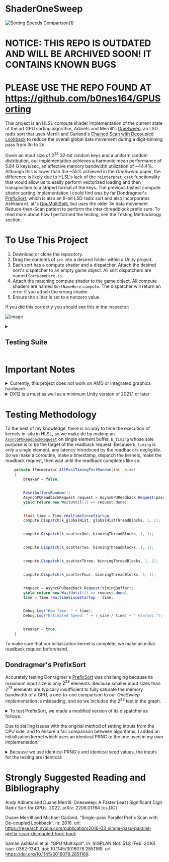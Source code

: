 # ShaderOneSweep
![Sorting Speeds Comparison(1)](https://github.com/b0nes164/ShaderOneSweep/assets/68340554/7bc88d9d-fce4-48b9-9854-de47ea83b8aa)

# NOTICE: THIS REPO IS OUTDATED AND WILL BE ARCHIVED SOON! IT CONTAINS KNOWN BUGS
# PLEASE USE THE REPO FOUND AT https://github.com/b0nes164/GPUSorting

This project is an HLSL compute shader implementation of the current state of the art GPU sorting algorithm, Adinets and Merrill's [OneSweep](https://research.nvidia.com/publication/2022-06_onesweep-faster-least-significant-digit-radix-sort-gpus), an LSD radix sort that uses Merrill and Garland's [Chained Scan with Decoupled Lookback](https://research.nvidia.com/publication/2016-03_single-pass-parallel-prefix-scan-decoupled-look-back) to reduce the overall global data movement during a digit-binning pass from $3n$ to $2n$. 

Given an input size of $2^{28}$ 32-bit random keys and a uniform random distribution, our implementation achieves a harmonic mean performance of 5.84 G keys/sec, an effective memory bandwidth utilization of ~44.4%. Although this is lower than the ~55% achieved in the _OneSweep_ paper, the difference is likely due to HLSL's lack of the `reinterpret_cast` functionality that would allow us to easily perform vectorized loading and then transposition to a striped format of the keys. The previous fastest compute shader sorting implementation I could find was by far Dondragmer's [PrefixSort](https://gist.github.com/dondragmer/c75a1a50f1cdd00c104d3483375bdb2f), which is also an 8-bit LSD radix sort and also incorporates Ashkiani et. al.'s [GpuMultiSplit](https://arxiv.org/abs/1701.01189), but uses the older $3n$ data movement Reduce-then-Scan pattern to perform the inter-threadblock prefix sum. To read more about how I performed the testing, see the Testing Methodology section. 

# To Use This Project

1. Download or clone the repository.
2. Drag the contents of `src` into a desired folder within a Unity project.
4. Each sort has a compute shader and a dispatcher. Attach the desired sort's dispatcher to an empty game object. All sort dispatchers are named  `SortNameHere.cs`.
5. Attach the matching compute shader to the game object. All compute shaders are named `SortNameHere.compute`. The dispatcher will return an error if you attach the wrong shader.
6. Ensure the slider is set to a nonzero value.

If you did this correctly you should see this in the inspector:

![image](https://github.com/b0nes164/ShaderOneSweep/assets/68340554/e0e2a00b-60d4-48ed-9101-00fb72a29c10)

<details>

<summary>

## Testing Suite

</summary>

![Suite](https://github.com/b0nes164/ShaderOneSweep/assets/68340554/849e25b5-725e-417f-adfc-3147623e4b75)


Every sort dispatcher has a suite of tests which can be controlled directly from the inspector.

+ `Validate Sort` performs a sort at an input size of $2^{`SizeExponent`}$, with the input being the decreasing series of integers. 

+ `Validate Random` performs a sort at an input size of $2^{`SizeExponent`}$, with the input being a randomly generated set of integers.

+ `Single Pass Timing Test` Times the execution of a single digit binning pass, at an input size of $2^{`SizeExponent`}$, with the input being the decreasing series of integers. 

+ `All Pass Timing Test` Times the execution of the entire sort, at an input size of $2^{`SizeExponent`}$, with the input being the decreasing series of integers. 
  
+ `All Pass Timing Test Random` Times the execution of the entire sort, with the input being a randomly generated set of integers. Because randomly generated integers have a higher entropy than the decreasing sequence of integers, this test demonstrates signficantly better performance.

+ `Record Timing Data` Performs 2000 iterations of `All Pass Timing Test Random`, then logs the results in a `csv` file.

+ `ValidateText` prints any errors during a validation test in the deubg log. This can be quite slow if there are many errors, so it is recommended to also have `QuickText` enabled.

+ `QuickText` limits the number of errors printed during a validation test to 1024.   

</details>


# Important Notes

<details>
  
  <summary>Currently, this project does not work on AMD or integrated graphics hardware.</summary>
  
</br>Unfortunately, AMD, Nvidia, and integrated graphics usually have different wave sizes, which means that code that synchronizes threads on a wave level, like we do, must be manually tuned for each hardware case. Because Unity does not support runtime compilation of compute shaders, we cannot poll the hardware at runtime to compile a targetted shader variant. Although Unity does have the `multi_compile` functionality, it is a very cumbersome solution because it means maintaining and compiling a copy of each kernel for each hardware case.
 
</details>

<details>
  
  <summary>DX12 is a must as well as a minimum Unity version of 2021.1 or later</summary>

</br>As we make heavy use of [WaveIntrinsics](https://learn.microsoft.com/en-us/windows/win32/direct3dhlsl/hlsl-shader-model-6-0-features-for-direct3d-12), we need `pragma use_dxc` [to access shader model 6.0](https://forum.unity.com/threads/unity-is-adding-a-new-dxc-hlsl-compiler-backend-option.1086272/).

</details>

# Testing Methodology

To the best of my knowledge, there is no way to time the execution of kernels in-situ in HLSL, so we make do by making an [`AsyncGPUReadbackRequest`](https://docs.unity3d.com/ScriptReference/Rendering.AsyncGPUReadbackRequest.html) on single element buffer, `b_timing` whose sole purpose is to be the target of the readback request. Because `b_timing` is only a single element, any latency introduced by the readback is negligible. So we make a coroutine, make a timestamp, dispatch the kernels, make the readback request, then wait until the readback completes like so: 

```C#
    private IEnumerator AllPassTimingTestRandom(int _size)
    {
        breaker = false;


        ResetBuffersRandom();
        AsyncGPUReadbackRequest request = AsyncGPUReadback.Request(passHistFour);
        yield return new WaitUntil(() => request.done);


        float time = Time.realtimeSinceStartup;
        compute.Dispatch(k_globalHist, globalHistThreadBlocks, 1, 1);


        compute.Dispatch(k_scatterOne, binningThreadBlocks, 1, 1);


        compute.Dispatch(k_scatterTwo, binningThreadBlocks, 1, 1);


        compute.Dispatch(k_scatterThree, binningThreadBlocks, 1, 1);


        compute.Dispatch(k_scatterFour, binningThreadBlocks, 1, 1);


        request = AsyncGPUReadback.Request(timingBuffer);
        yield return new WaitUntil(() => request.done);
        time = Time.realtimeSinceStartup - time;


        Debug.Log("Raw Time: " + time);
        Debug.Log("Estimated Speed: " + (_size / time) + " ele/sec.");


        breaker = true;
    }
```

To make sure that our initialization kernel is complete, we make an initial readback request beforehand.

## Dondragmer's PrefixSort

Accurately testing Donragmer's [PrefixSort](https://gist.github.com/dondragmer/c75a1a50f1cdd00c104d3483375bdb2f) was challenging because its maximum input size is only $2^{23}$ elements. Because smaller input sizes than $2^{25}$ elements are typically insufficient to fully saturate the memory bandwidth of a GPU, a one-to-one comparison to our _OneSweep_ implementation is misleading, and so we included the $2^{23}$ test in the graph. 

<details>
  
  <summary>To test PrefixSort, we made a modified version of its dispatcher as follows:</summary>

```C#
private IEnumerator RecordTimingData()
    {
        breaker = false;

        Debug.Log("Beginning timing test.");
        List<string> csv = new List<string>();
        ProcessControlsAndEditorSettings();

        int numBlocks = Mathf.CeilToInt(m_numElements / 1024.0f);
        m_sortShader.SetInt("_NumElements", m_numElements);
        m_sortShader.SetInt("_NumBlocks", numBlocks);
        m_sortShader.SetBool("_ShouldSortPayload", m_shouldSortPayload);

        for (int k = 0; k < 500; ++k)
        {
            m_sortShader.SetInt("e_seed", k + 1);
            m_sortShader.SetBuffer(k_init, "KeyOutputBuffer", m_keysBufferA);
            m_sortShader.Dispatch(k_init, 256, 1, 1);
            AsyncGPUReadbackRequest request = AsyncGPUReadback.Request(m_keysBufferA);
            yield return new WaitUntil(() => request.done);

            float time = Time.realtimeSinceStartup;
            for (int i = 0; i < 4; i++)
            {
                m_sortShader.SetInt("_FirstBitToSort", i * 8);

                //flip the buffers every other sort
                if ((i % 2) == 0)
                {
                    m_sortShader.SetBuffer(m_countTotalsKernel, "KeyInputBuffer", m_keysBufferA);
                    m_sortShader.SetBuffer(m_finalSortKernel, "KeyInputBuffer", m_keysBufferA);
                    m_sortShader.SetBuffer(m_finalSortKernel, "KeyOutputBuffer", m_keysBufferB);

                    m_sortShader.SetBuffer(m_finalSortKernel, "PayloadInputBuffer", m_payloadBufferA);
                    m_sortShader.SetBuffer(m_finalSortKernel, "PayloadOutputBuffer", m_payloadBufferB);
                }
                else
                {
                    m_sortShader.SetBuffer(m_countTotalsKernel, "KeyInputBuffer", m_keysBufferB);
                    m_sortShader.SetBuffer(m_finalSortKernel, "KeyInputBuffer", m_keysBufferB);
                    m_sortShader.SetBuffer(m_finalSortKernel, "KeyOutputBuffer", m_keysBufferA);

                    m_sortShader.SetBuffer(m_finalSortKernel, "PayloadInputBuffer", m_payloadBufferB);
                    m_sortShader.SetBuffer(m_finalSortKernel, "PayloadOutputBuffer", m_payloadBufferA);
                }

                m_sortShader.Dispatch(m_countTotalsKernel, numBlocks, 1, 1);
                m_sortShader.Dispatch(m_blockPostfixKernel, 1, 64, 1);
                m_sortShader.Dispatch(m_calculateOffsetsKernel, numBlocks, 1, 1);
                m_sortShader.Dispatch(m_finalSortKernel, numBlocks, 1, 1);
            }

            request = AsyncGPUReadback.Request(timingBuffer); 
            yield return new WaitUntil(() => request.done);
            time = Time.realtimeSinceStartup - time;

            if (k != 0)
                csv.Add("" + time);

            if ((k & 31) == 0)
                Debug.Log("Running");
        }

        StreamWriter sWriter = new StreamWriter("DonDragmer.csv");
        sWriter.WriteLine("Total Time DonDragmer");
        foreach (string str in csv)
            sWriter.WriteLine(str);
        sWriter.Close();
        Debug.Log("Test Complete");

        breaker = true;
    }
```

</details>

Due to stalling issues with the original method of setting inputs from the CPU side, and to ensure a fair comparison between algorithms, I added an initialization kernel which uses an identical PRNG to the one used in my own implementation. 

<details>
  
  <summary>Because we use identical PRNG's and identical seed values, the inputs for the testing are identical:</summary>

```HLSL
extern int e_seed; //Seed value set from CPU

#define TAUS_STEP_1         ((z1 & 4294967294U) << 12) ^ (((z1 << 13) ^ z1) >> 19)
#define TAUS_STEP_2         ((z2 & 4294967288U) << 4) ^ (((z2 << 2) ^ z2) >> 25)
#define TAUS_STEP_3         ((z3 & 4294967280U) << 17) ^ (((z3 << 3) ^ z3) >> 11)
#define LCG_STEP            (z4 * 1664525 + 1013904223U)
#define HYBRID_TAUS         ((z1 ^ z2 ^ z3 ^ z4) & 268435455)

[numthreads(1024, 1, 1)]
void Init(int3 id : SV_DispatchThreadID)
{
    
    uint z1 = (id.x << 2) * e_seed;
    uint z2 = ((id.x << 2) + 1) * e_seed;
    uint z3 = ((id.x << 2) + 2) * e_seed;
    uint z4 = ((id.x << 2) + 3) * e_seed;
    
    for (int i = id.x; i < _NumElements; i += 1024 * 256)
    {
        z1 = TAUS_STEP_1;
        z2 = TAUS_STEP_2;
        z3 = TAUS_STEP_3;
        z4 = LCG_STEP;
        KeyOutputBuffer[i] = HYBRID_TAUS;
    }
}
```

</details>

# Strongly Suggested Reading and Bibliography
Andy Adinets and Duane Merrill. Onesweep: A Faster Least Significant Digit Radix Sort for GPUs. 2022. arXiv: 2206.01784 [cs.DC]

Duane Merrill and Michael Garland. “Single-pass Parallel Prefix Scan with De-coupled Lookback”. In: 2016. url: https://research.nvidia.com/publication/2016-03_single-pass-parallel-prefix-scan-decoupled-look-back

Saman Ashkiani et al. “GPU Multisplit”. In: SIGPLAN Not. 51.8 (Feb. 2016). issn: 0362-1340. doi: 10.1145/3016078.2851169. url: https://doi.org/10.1145/3016078.2851169.
